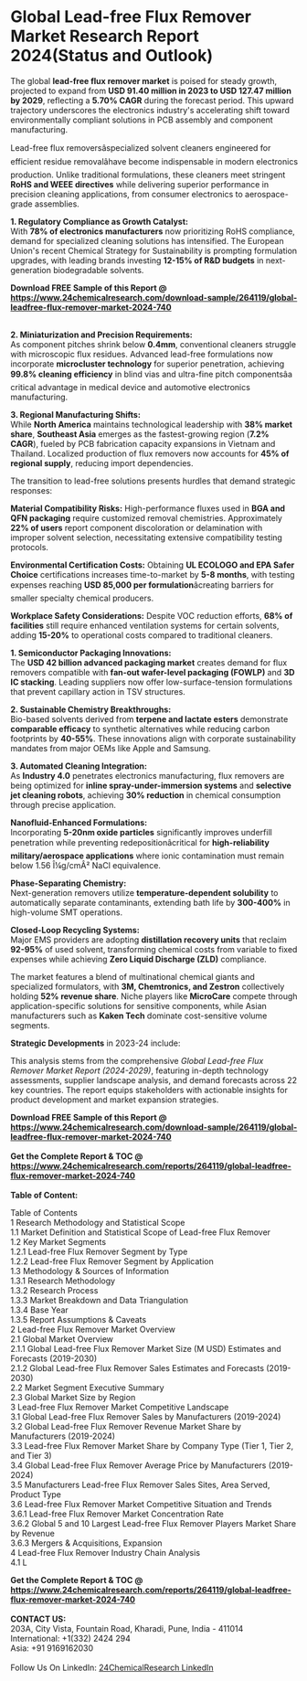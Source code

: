 <h1>Global Lead-free Flux Remover Market Research Report 2024(Status and Outlook)</h1><p>The global <strong>lead-free flux remover market</strong> is poised for steady growth, projected to expand from <strong>USD 91.40 million in 2023 to USD 127.47 million by 2029</strong>, reflecting a <strong>5.70% CAGR</strong> during the forecast period. This upward trajectory underscores the electronics industry's accelerating shift toward environmentally compliant solutions in PCB assembly and component manufacturing.</p><p>Lead-free flux removersâspecialized solvent cleaners engineered for efficient residue removalâhave become indispensable in modern electronics production. Unlike traditional formulations, these cleaners meet stringent <strong>RoHS and WEEE directives</strong> while delivering superior performance in precision cleaning applications, from consumer electronics to aerospace-grade assemblies.</p><p><strong>1. Regulatory Compliance as Growth Catalyst:</strong><br>
With <strong>78% of electronics manufacturers</strong> now prioritizing RoHS compliance, demand for specialized cleaning solutions has intensified. The European Union's recent Chemical Strategy for Sustainability is prompting formulation upgrades, with leading brands investing <strong>12-15% of R&amp;D budgets</strong> in next-generation biodegradable solvents.</p><div><b>Download FREE Sample of this Report @ 
            <a href="https://www.24chemicalresearch.com/download-sample/264119/global-leadfree-flux-remover-market-2024-740">
            https://www.24chemicalresearch.com/download-sample/264119/global-leadfree-flux-remover-market-2024-740</a></b></div><br><p><strong>2. Miniaturization and Precision Requirements:</strong><br>
As component pitches shrink below <strong>0.4mm</strong>, conventional cleaners struggle with microscopic flux residues. Advanced lead-free formulations now incorporate <strong>microcluster technology</strong> for superior penetration, achieving <strong>99.8% cleaning efficiency</strong> in blind vias and ultra-fine pitch componentsâa critical advantage in medical device and automotive electronics manufacturing.</p><p><strong>3. Regional Manufacturing Shifts:</strong><br>
While <strong>North America</strong> maintains technological leadership with <strong>38% market share</strong>, <strong>Southeast Asia</strong> emerges as the fastest-growing region (<strong>7.2% CAGR</strong>), fueled by PCB fabrication capacity expansions in Vietnam and Thailand. Localized production of flux removers now accounts for <strong>45% of regional supply</strong>, reducing import dependencies.</p><p>The transition to lead-free solutions presents hurdles that demand strategic responses:</p><p><strong>Material Compatibility Risks:</strong> High-performance fluxes used in <strong>BGA and QFN packaging</strong> require customized removal chemistries. Approximately <strong>22% of users</strong> report component discoloration or delamination with improper solvent selection, necessitating extensive compatibility testing protocols.</p><p><strong>Environmental Certification Costs:</strong> Obtaining <strong>UL ECOLOGO and EPA Safer Choice</strong> certifications increases time-to-market by <strong>5-8 months</strong>, with testing expenses reaching <strong>USD 85,000 per formulation</strong>âcreating barriers for smaller specialty chemical producers.</p><p><strong>Workplace Safety Considerations:</strong> Despite VOC reduction efforts, <strong>68% of facilities</strong> still require enhanced ventilation systems for certain solvents, adding <strong>15-20%</strong> to operational costs compared to traditional cleaners.</p><p><strong>1. Semiconductor Packaging Innovations:</strong><br>
The <strong>USD 42 billion advanced packaging market</strong> creates demand for flux removers compatible with <strong>fan-out wafer-level packaging (FOWLP)</strong> and <strong>3D IC stacking</strong>. Leading suppliers now offer low-surface-tension formulations that prevent capillary action in TSV structures.</p><p><strong>2. Sustainable Chemistry Breakthroughs:</strong><br>
Bio-based solvents derived from <strong>terpene and lactate esters</strong> demonstrate <strong>comparable efficacy</strong> to synthetic alternatives while reducing carbon footprints by <strong>40-55%</strong>. These innovations align with corporate sustainability mandates from major OEMs like Apple and Samsung.</p><p><strong>3. Automated Cleaning Integration:</strong><br>
As <strong>Industry 4.0</strong> penetrates electronics manufacturing, flux removers are being optimized for <strong>inline spray-under-immersion systems</strong> and <strong>selective jet cleaning robots</strong>, achieving <strong>30% reduction</strong> in chemical consumption through precise application.</p><p><strong>Nanofluid-Enhanced Formulations:</strong><br>
	Incorporating <strong>5-20nm oxide particles</strong> significantly improves underfill penetration while preventing redepositionâcritical for <strong>high-reliability military/aerospace applications</strong> where ionic contamination must remain below 1.56 Î¼g/cmÂ² NaCl equivalence.</p><p><strong>Phase-Separating Chemistry:</strong><br>
	Next-generation removers utilize <strong>temperature-dependent solubility</strong> to automatically separate contaminants, extending bath life by <strong>300-400%</strong> in high-volume SMT operations.</p><p><strong>Closed-Loop Recycling Systems:</strong><br>
	Major EMS providers are adopting <strong>distillation recovery units</strong> that reclaim <strong>92-95%</strong> of used solvent, transforming chemical costs from variable to fixed expenses while achieving <strong>Zero Liquid Discharge (ZLD)</strong> compliance.</p><p>The market features a blend of multinational chemical giants and specialized formulators, with <strong>3M, Chemtronics, and Zestron</strong> collectively holding <strong>52% revenue share</strong>. Niche players like <strong>MicroCare</strong> compete through application-specific solutions for sensitive components, while Asian manufacturers such as <strong>Kaken Tech</strong> dominate cost-sensitive volume segments.</p><p><strong>Strategic Developments</strong> in 2023-24 include:</p><p>This analysis stems from the comprehensive <em>Global Lead-free Flux Remover Market Report (2024-2029)</em>, featuring in-depth technology assessments, supplier landscape analysis, and demand forecasts across 22 key countries. The report equips stakeholders with actionable insights for product development and market expansion strategies.</p><div><b>Download FREE Sample of this Report @ 
            <a href="https://www.24chemicalresearch.com/download-sample/264119/global-leadfree-flux-remover-market-2024-740">
            https://www.24chemicalresearch.com/download-sample/264119/global-leadfree-flux-remover-market-2024-740</a></b></div><br><div><b>Get the Complete Report & TOC @ 
            <a href="https://www.24chemicalresearch.com/reports/264119/global-leadfree-flux-remover-market-2024-740">
            https://www.24chemicalresearch.com/reports/264119/global-leadfree-flux-remover-market-2024-740</a></b></div><br>
            <b>Table of Content:</b><p>Table of Contents<br />
1 Research Methodology and Statistical Scope<br />
1.1 Market Definition and Statistical Scope of Lead-free Flux Remover<br />
1.2 Key Market Segments<br />
1.2.1 Lead-free Flux Remover Segment by Type<br />
1.2.2 Lead-free Flux Remover Segment by Application<br />
1.3 Methodology & Sources of Information<br />
1.3.1 Research Methodology<br />
1.3.2 Research Process<br />
1.3.3 Market Breakdown and Data Triangulation<br />
1.3.4 Base Year<br />
1.3.5 Report Assumptions & Caveats<br />
2 Lead-free Flux Remover Market Overview<br />
2.1 Global Market Overview<br />
2.1.1 Global Lead-free Flux Remover Market Size (M USD) Estimates and Forecasts (2019-2030)<br />
2.1.2 Global Lead-free Flux Remover Sales Estimates and Forecasts (2019-2030)<br />
2.2 Market Segment Executive Summary<br />
2.3 Global Market Size by Region<br />
3 Lead-free Flux Remover Market Competitive Landscape<br />
3.1 Global Lead-free Flux Remover Sales by Manufacturers (2019-2024)<br />
3.2 Global Lead-free Flux Remover Revenue Market Share by Manufacturers (2019-2024)<br />
3.3 Lead-free Flux Remover Market Share by Company Type (Tier 1, Tier 2, and Tier 3)<br />
3.4 Global Lead-free Flux Remover Average Price by Manufacturers (2019-2024)<br />
3.5 Manufacturers Lead-free Flux Remover Sales Sites, Area Served, Product Type<br />
3.6 Lead-free Flux Remover Market Competitive Situation and Trends<br />
3.6.1 Lead-free Flux Remover Market Concentration Rate<br />
3.6.2 Global 5 and 10 Largest Lead-free Flux Remover Players Market Share by Revenue<br />
3.6.3 Mergers & Acquisitions, Expansion<br />
4 Lead-free Flux Remover Industry Chain Analysis<br />
4.1 L</p><div><b>Get the Complete Report & TOC @ 
            <a href="https://www.24chemicalresearch.com/reports/264119/global-leadfree-flux-remover-market-2024-740">
            https://www.24chemicalresearch.com/reports/264119/global-leadfree-flux-remover-market-2024-740</a></b></div><br><b>CONTACT US:</b><br>
            203A, City Vista, Fountain Road, Kharadi, Pune, India - 411014<br>
            International: +1(332) 2424 294<br>
            Asia: +91 9169162030 <br><br>
            Follow Us On LinkedIn: <a href="https://www.linkedin.com/company/24chemicalresearch/">24ChemicalResearch LinkedIn</a>